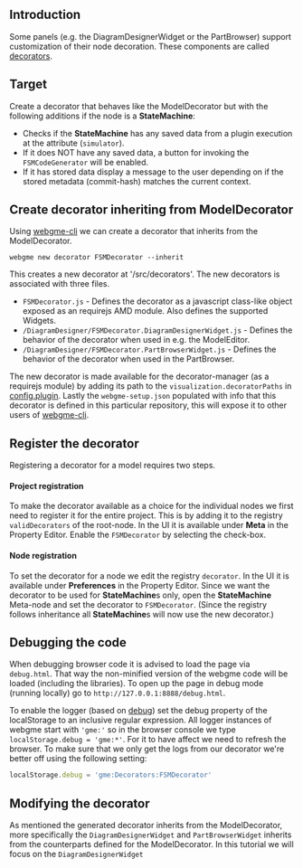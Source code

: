 ## Introduction
Some panels (e.g. the DiagramDesignerWidget or the PartBrowser) support customization of their node decoration.
These components are called [decorators](https://github.com/webgme/webgme/wiki/GME-Decorators).

## Target
Create a decorator that behaves like the ModelDecorator but with the following additions if the node is a **StateMachine**:
 - Checks if the **StateMachine** has any saved data from a plugin execution at the attribute (`simulator`).
 - If it does NOT have any saved data, a button for invoking the `FSMCodeGenerator` will be enabled.
 - If it has stored data display a message to the user depending on if the stored metadata (commit-hash) matches the current context.

## Create decorator inheriting from ModelDecorator
Using [webgme-cli](https://github.com/webgme/webgme-cli) we can create a decorator that inherits from the ModelDecorator.
 ```
 webgme new decorator FSMDecorator --inherit
 ```
This creates a new decorator at '/src/decorators'. The new decorators is associated with three files.
- `FSMDecorator.js` - Defines the decorator as a javascript class-like object exposed as an requirejs AMD module. Also defines the supported Widgets.
- `/DiagramDesigner/FSMDecorator.DiagramDesignerWidget.js` - Defines the behavior of the decorator when used in e.g. the ModelEditor.
- `/DiagramDesigner/FSMDecorator.PartBrowserWidget.js` - Defines the behavior of the decorator when used in the PartBrowser.

The new decorator is made available for the decorator-manager (as a requirejs module) by adding its path to the `visualization.decoratorPaths` in [config.plugin](https://github.com/webgme/webgme/tree/master/config#visualization).
Lastly the `webgme-setup.json` populated with info that this decorator is defined in this particular repository, this will expose it to other users of [webgme-cli](https://github.com/webgme/webgme-cli).

## Register the decorator
Registering a decorator for a model requires two steps.
#### Project registration
To make the decorator available as a choice for the individual nodes we first need to register it for the entire project. 
This is by adding it to the registry `validDecorators` of the root-node. In the UI it is available under **Meta** in the Property Editor. 
Enable the `FSMDecorator` by selecting the check-box.

#### Node registration
To set the decorator for a node we edit the registry `decorator`. In the UI it is available under **Preferences** in the Property Editor.
Since we want the decorator to be used for **StateMachine**s only, open the **StateMachine** Meta-node and set the decorator to `FSMDecorator`.
(Since the registry follows inheritance all **StateMachine**s will now use the new decorator.)

## Debugging the code
When debugging browser code it is advised to load the page via `debug.html`. That way the non-minified version of the webgme code will be loaded (including the libraries).
To open up the page in debug mode (running locally) go to `http://127.0.0.1:8888/debug.html`.

To enable the logger (based on [debug](https://github.com/visionmedia/debug)) set the debug property of the localStorage to an inclusive regular expression. 
All logger instances of webgme start with `'gme:'` so in the browser console we type `localStorage.debug = 'gme:*'`. For it to have affect we need to refresh the browser. 
To make sure that we only get the logs from our decorator we're better off using the following setting:

```javascript
localStorage.debug = 'gme:Decorators:FSMDecorator'
```


## Modifying the decorator
As mentioned the generated decorator inherits from the ModelDecorator, more specifically the `DiagramDesignerWidget` and `PartBrowserWidget` inherits from the counterparts
defined for the ModelDecorator. In this tutorial we will focus on the `DiagramDesignerWidget`

